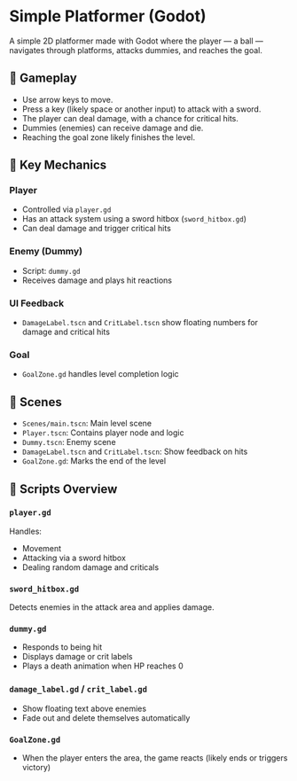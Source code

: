 # Simple Platformer (Godot)

A simple 2D platformer made with Godot where the player — a ball — navigates through platforms, attacks dummies, and reaches the goal.

## 🚀 Gameplay

- Use arrow keys to move.
- Press a key (likely space or another input) to attack with a sword.
- The player can deal damage, with a chance for critical hits.
- Dummies (enemies) can receive damage and die.
- Reaching the goal zone likely finishes the level.

## 🧠 Key Mechanics

### Player
- Controlled via `player.gd`
- Has an attack system using a sword hitbox (`sword_hitbox.gd`)
- Can deal damage and trigger critical hits

### Enemy (Dummy)
- Script: `dummy.gd`
- Receives damage and plays hit reactions

### UI Feedback
- `DamageLabel.tscn` and `CritLabel.tscn` show floating numbers for damage and critical hits

### Goal
- `GoalZone.gd` handles level completion logic

## 🧱 Scenes
- `Scenes/main.tscn`: Main level scene
- `Player.tscn`: Contains player node and logic
- `Dummy.tscn`: Enemy scene
- `DamageLabel.tscn` and `CritLabel.tscn`: Show feedback on hits
- `GoalZone.gd`: Marks the end of the level

## 📜 Scripts Overview

### `player.gd`
Handles:
- Movement
- Attacking via a sword hitbox
- Dealing random damage and criticals

### `sword_hitbox.gd`
Detects enemies in the attack area and applies damage.

### `dummy.gd`
- Responds to being hit
- Displays damage or crit labels
- Plays a death animation when HP reaches 0

### `damage_label.gd` / `crit_label.gd`
- Show floating text above enemies
- Fade out and delete themselves automatically

### `GoalZone.gd`
- When the player enters the area, the game reacts (likely ends or triggers victory)
